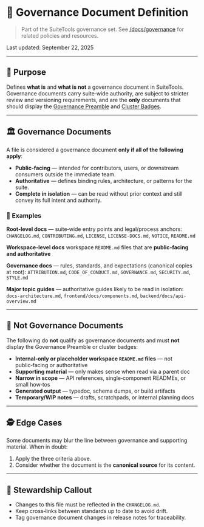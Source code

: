 # 📜 Governance Document Definition

> Part of the SuiteTools governance set.
> See [/docs/governance](../README.md) for related policies and resources.

Last updated: September 22, 2025

---

## 🎯 Purpose

Defines **what is** and **what is not** a governance document in SuiteTools.
Governance documents carry suite‑wide authority, are subject to stricter review and versioning requirements, and are the **only** documents that should display the [Governance Preamble](./documentation-header.md#governance-preamble) and [Cluster Badges](./badge-clusters.md).

---

## 🏛️ Governance Documents

A file is considered a governance document **only if all of the following apply**:

- **Public‑facing** — intended for contributors, users, or downstream consumers outside the immediate team.
- **Authoritative** — defines binding rules, architecture, or patterns for the suite.
- **Complete in isolation** — can be read without prior context and still convey its full intent and authority.

### 📂 Examples

**Root‑level docs** — suite‑wide entry points and legal/process anchors:
`CHANGELOG.md`, `CONTRIBUTING.md`, `LICENSE`, `LICENSE-DOCS.md`, `NOTICE`, `README.md`

**Workspace‑level docs**
workspace `README.md` files that are **public‑facing and authoritative**

**Governance docs** — rules, standards, and expectations (canonical copies at root):
`ATTRIBUTION.md`, `CODE_OF_CONDUCT.md`, `GOVERNANCE.md`, `SECURITY.md`, `STYLE.md`

**Major topic guides** — authoritative guides likely to be read in isolation:
`docs-architecture.md`, `frontend/docs/components.md`, `backend/docs/api-overview.md`

---

## 🚫 Not Governance Documents

The following do **not** qualify as governance documents and must **not** display the Governance Preamble or cluster badges:

- **Internal‑only or placeholder workspace `README.md` files** — not public‑facing or authoritative
- **Supporting material** — only makes sense when read via a parent doc
- **Narrow in scope** — API references, single‑component READMEs, or small how‑tos
- **Generated output** — typedoc, schema dumps, or build artifacts
- **Temporary/WIP notes** — drafts, scratchpads, or internal planning docs

---

## 🕵️ Edge Cases

Some documents may blur the line between governance and supporting material.
When in doubt:

1. Apply the three criteria above.
2. Consider whether the document is the **canonical source** for its content.

---

## 🧭 Stewardship Callout

- Changes to this file must be reflected in the `CHANGELOG.md`.
- Keep cross‑links between standards up to date to avoid drift.
- Tag governance document changes in release notes for traceability.
